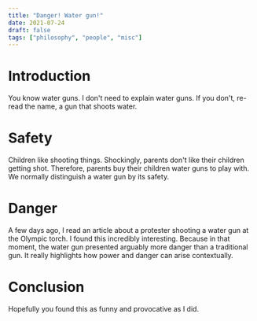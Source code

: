 ```yaml
---
title: "Danger! Water gun!"
date: 2021-07-24
draft: false
tags: ["philosophy", "people", "misc"]
---
```

# Introduction
You know water guns. I don't need to explain water guns. If you don't, re-read the name, a gun that shoots water.
# Safety
Children like shooting things. Shockingly, parents don't like their children getting shot. Therefore, parents buy their children water guns to play with. We normally distinguish a water gun by its safety.
# Danger
A few days ago, I read an article about a protester shooting a water gun at the Olympic torch. I found this incredibly interesting. Because in that moment, the water gun presented arguably more danger than a traditional gun. It really highlights how power and danger can arise contextually.
# Conclusion
Hopefully you found this as funny and provocative as I did.
